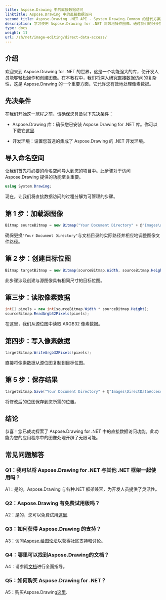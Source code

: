 ```yaml
---
title: Aspose.Drawing 中的直接数据访问
linktitle: Aspose.Drawing 中的直接数据访问
second_title: Aspose.Drawing .NET API - System.Drawing.Common 的替代方案
description: 学习使用 Aspose.Drawing for .NET 高效地操作图像。通过我们的分步指南深入了解直接数据访问。
type: docs
weight: 11
url: /zh/net/image-editing/direct-data-access/
---
```

## 介绍

欢迎来到 Aspose.Drawing for .NET 的世界，这是一个功能强大的库，使开发人员能够轻松操作和创建图像。在本教程中，我们将深入研究直接数据访问的复杂性，这是 Aspose.Drawing 的一个重要方面，它允许您有效地处理像素数据。

## 先决条件

在我们开始这一旅程之前，请确保您具备以下先决条件：

-  Aspose.Drawing 库：确保您已安装 Aspose.Drawing for .NET 库。你可以下载它[这里](https://releases.aspose.com/drawing/net/).

- 开发环境：设置您首选的集成了 Aspose.Drawing 的 .NET 开发环境。

## 导入命名空间

让我们首先将必要的命名空间导入到您的项目中。此步骤对于访问 Aspose.Drawing 提供的功能至关重要。

```csharp
using System.Drawing;
```

现在，让我们将直接数据访问的过程分解为可管理的步骤。

## 第 1 步：加载源图像

```csharp
Bitmap sourceBitmap = new Bitmap("Your Document Directory" + @"Images\aspose_logo.png");
```

确保更换`"Your Document Directory"`与文档目录的实际路径并相应地调整图像文件路径。

## 第 2 步：创建目标位图

```csharp
Bitmap targetBitmap = new Bitmap(sourceBitmap.Width, sourceBitmap.Height, System.Drawing.Imaging.PixelFormat.Format32bppPArgb);
```

此步骤涉及创建与源图像具有相同尺寸的目标位图。

## 第三步：读取像素数据

```csharp
int[] pixels = new int[sourceBitmap.Width * sourceBitmap.Height];
sourceBitmap.ReadArgb32Pixels(pixels);
```

在这里，我们从源位图中读取 ARGB32 像素数据。

## 第四步：写入像素数据

```csharp
targetBitmap.WriteArgb32Pixels(pixels);
```

直接将像素数据从源位图复制到目标位图。

## 第 5 步：保存结果

```csharp
targetBitmap.Save("Your Document Directory" + @"Images\DirectDataAccess_out.png");
```

将修改后的位图保存到您所需的位置。

## 结论

恭喜！您已成功探索了 Aspose.Drawing for .NET 中的直接数据访问功能。此功能为您的应用程序中的图像处理开辟了无限可能。

## 常见问题解答

### Q1：我可以将 Aspose.Drawing for .NET 与其他 .NET 框架一起使用吗？

A1：是的，Aspose.Drawing 与各种.NET 框架兼容，为开发人员提供了灵活性。

### Q2：Aspose.Drawing 有免费试用版吗？

 A2：是的，您可以免费试用[这里](https://releases.aspose.com/).

### Q3：如何获得 Aspose.Drawing 的支持？

 A3：访问[Aspose.绘图论坛](https://forum.aspose.com/c/diagram/17)以获得社区支持和讨论。

### Q4：哪里可以找到Aspose.Drawing的文档？

A4：请参阅[文档](https://reference.aspose.com/drawing/net/)进行全面指导。

### Q5：如何购买 Aspose.Drawing for .NET？

 A5：购买Aspose.Drawing[这里](https://purchase.aspose.com/buy).
